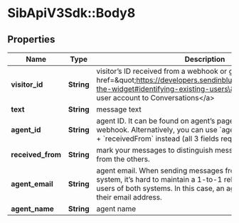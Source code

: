 # SibApiV3Sdk::Body8

## Properties
Name | Type | Description | Notes
------------ | ------------- | ------------- | -------------
**visitor_id** | **String** | visitor’s ID received from a webhook or generated by you to &lt;a href&#x3D;\&quot;https://developers.sendinblue.com/docs/customize-the-widget#identifying-existing-users\&quot;&gt;bind existing user account to Conversations&lt;/a&gt; | 
**text** | **String** | message text | 
**agent_id** | **String** | agent ID. It can be found on agent’s page or received from a webhook. Alternatively, you can use &#x60;agentEmail&#x60; + &#x60;agentName&#x60; + &#x60;receivedFrom&#x60; instead (all 3 fields required). | [optional] 
**received_from** | **String** | mark your messages to distinguish messages created by you from the others. | [optional] 
**agent_email** | **String** | agent email. When sending messages from a standalone system, it’s hard to maintain a 1-to-1 relationship between the users of both systems. In this case, an agent can be specified by their email address. | [optional] 
**agent_name** | **String** | agent name | [optional] 



